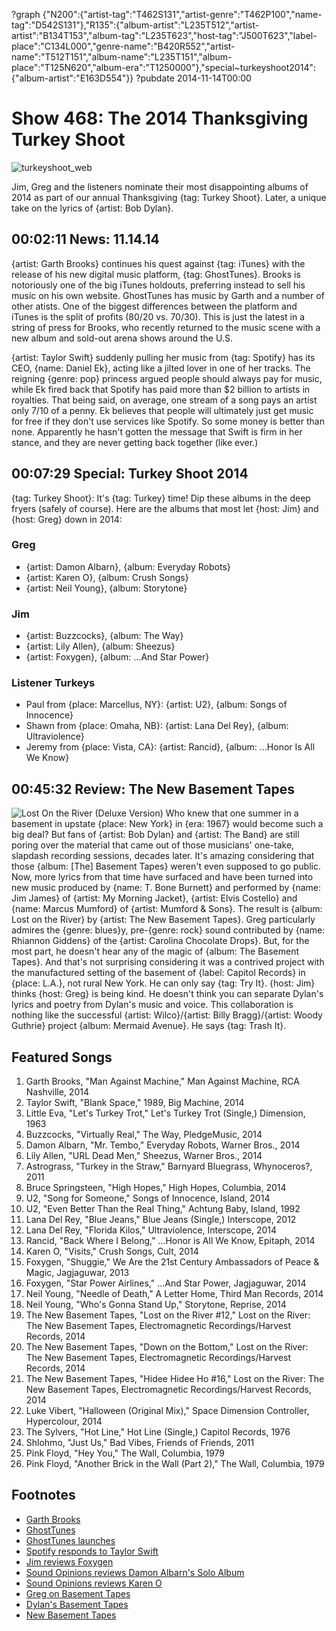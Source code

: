 ?graph {"N200":{"artist-tag":"T462S131","artist-genre":"T462P100","name-tag":"D542S131"},"R135":{"album-artist":"L235T512","artist-artist":"B134T153","album-tag":"L235T623","host-tag":"J500T623","label-place":"C134L000","genre-name":"B420R552","artist-name":"T512T151","album-name":"L235T151","album-place":"T125N620","album-era":"T1250000"},"special~turkeyshoot2014":{"album-artist":"E163D554"}}
?pubdate 2014-11-14T00:00

# Show 468: The 2014 Thanksgiving Turkey Shoot 
![turkeyshoot_web](http://static.soundopinions.org/images/2014/turkeyshoot_web.jpg)

Jim, Greg and the listeners nominate their most disappointing albums of 2014 as part of our annual Thanksgiving {tag: Turkey Shoot}. Later, a unique take on the lyrics of {artist: Bob Dylan}. 


## 00:02:11 News: 11.14.14
{artist: Garth Brooks} continues his quest against {tag: iTunes} with the release of his new digital music platform, {tag: GhostTunes}. Brooks is notoriously one of the big iTunes holdouts, preferring instead to sell his music on his own website. GhostTunes has music by Garth and a number of other atists. One of the biggest differences between the platform and iTunes is the split of profits (80/20 vs. 70/30). This is just the latest in a string of press for Brooks, who recently returned to the music scene with a new album and sold-out arena shows around the U.S. 

{artist: Taylor Swift} suddenly pulling her music from {tag: Spotify} has its CEO, {name: Daniel Ek}, acting like a jilted lover in one of her tracks. The reigning {genre: pop} princess argued people should always pay for music, while Ek fired back that Spotify has paid more than $2 billion to artists in royalties. That being said, on average, one stream of a song pays an artist only 7/10 of a penny. Ek believes that people will ultimately just get music for free if they don't use services like Spotify. So some money is better than none. Apparently he hasn't gotten the message that Swift is firm in her stance, and they are never getting back together (like ever.)


## 00:07:29 Special: Turkey Shoot 2014
{tag: Turkey Shoot}: It's {tag: Turkey} time! Dip these albums in the deep fryers (safely of course). Here are the albums that most let {host: Jim} and {host: Greg} down in 2014:

### Greg 
- {artist: Damon Albarn}, {album: Everyday Robots}
- {artist: Karen O}, {album: Crush Songs}
- {artist: Neil Young}, {album: Storytone}

### Jim	
- {artist: Buzzcocks}, {album: The Way}
- {artist: Lily Allen}, {album: Sheezus}
- {artist: Foxygen}, {album: ...And Star Power}
	
### Listener Turkeys
- Paul from {place: Marcellus, NY}: {artist: U2}, {album: Songs of Innocence}
- Shawn from {place: Omaha, NB}: {artist: Lana Del Rey}, {album: Ultraviolence}
- Jeremy from {place: Vista, CA}: {artist: Rancid}, {album: ...Honor Is All We Know}


## 00:45:32 Review: The New Basement Tapes
![Lost On the River (Deluxe Version)](http://is1.mzstatic.com/image/thumb/Music4/v4/fd/94/5c/fd945cc1-8d46-2d2e-5ecb-fc0e2c7d0489/source/600x600bb.jpg "906927303/906932930")
Who knew that one summer in a basement in upstate {place: New York} in {era: 1967} would become such a big deal? But fans of {artist: Bob Dylan} and {artist: The Band} are still poring over the material that came out of those musicians' one-take, slapdash recording sessions, decades later. It's amazing considering that those {album: [The] Basement Tapes} weren't even supposed to go public. Now, more lyrics from that time have surfaced and have been turned into new music produced by {name: T. Bone Burnett} and performed by {name: Jim James} of {artist: My Morning Jacket}, {artist: Elvis Costello} and {name: Marcus Mumford} of {artist: Mumford & Sons}. The result is {album: Lost on the River} by {artist: The New Basement Tapes}. Greg particularly admires the {genre: blues}y, pre-{genre: rock} sound contributed by {name: Rhiannon Giddens} of the {artist: Carolina Chocolate Drops}. But, for the most part, he doesn't hear any of the magic of {album: The Basement Tapes}. And that's not surprising considering it was a contrived project with the manufactured setting of the basement of {label: Capitol Records} in {place: L.A.}, not rural New York. He can only say {tag: Try It}. {host: Jim} thinks {host: Greg} is being kind. He doesn't think you can separate Dylan's lyrics and poetry from Dylan's music and voice. This collaboration is nothing like the successful {artist: Wilco}/{artist: Billy Bragg}/{artist: Woody Guthrie} project {album: Mermaid Avenue}. He says {tag: Trash It}.


## Featured Songs

1. Garth Brooks, "Man Against Machine," Man Against Machine, RCA Nashville, 2014 
1. Taylor Swift, "Blank Space," 1989, Big Machine, 2014 
1. Little Eva, "Let's Turkey Trot," Let's Turkey Trot (Single,) Dimension, 1963 
1. Buzzcocks, "Virtually Real," The Way, PledgeMusic, 2014 
1. Damon Albarn, "Mr. Tembo," Everyday Robots, Warner Bros., 2014 
1. Lily Allen, "URL Dead Men," Sheezus, Warner Bros., 2014 
1. Astrograss, "Turkey in the Straw," Barnyard Bluegrass, Whynoceros?, 2011 
1. Bruce Springsteen, "High Hopes," High Hopes, Columbia, 2014 
1. U2, "Song for Someone," Songs of Innocence, Island, 2014 
1. U2, "Even Better Than the Real Thing," Achtung Baby, Island, 1992 
1. Lana Del Rey, "Blue Jeans," Blue Jeans (Single,) Interscope, 2012 
1. Lana Del Rey, "Florida Kilos," Ultraviolence, Interscope, 2014 
1. Rancid, "Back Where I Belong," …Honor is All We Know, Epitaph, 2014 
1. Karen O, "Visits," Crush Songs, Cult, 2014 
1. Foxygen, "Shuggie," We Are the 21st Century Ambassadors of Peace & Magic, Jagjaguwar, 2013 
1. Foxygen, "Star Power Airlines," …And Star Power, Jagjaguwar, 2014 
1. Neil Young, "Needle of Death," A Letter Home, Third Man Records, 2014 
1. Neil Young, "Who's Gonna Stand Up," Storytone, Reprise, 2014 
1. The New Basement Tapes, "Lost on the River #12," Lost on the River: The New Basement Tapes, Electromagnetic Recordings/Harvest Records, 2014 
1. The New Basement Tapes, "Down on the Bottom," Lost on the River: The New Basement Tapes, Electromagnetic Recordings/Harvest Records, 2014 
1. The New Basement Tapes, "Hidee Hidee Ho #16," Lost on the River: The New Basement Tapes, Electromagnetic Recordings/Harvest Records, 2014 
1. Luke Vibert, "Halloween (Original Mix)," Space Dimension Controller, Hypercolour, 2014 
1. The Sylvers, "Hot Line," Hot Line (Single,) Capitol Records, 1976 
1. Shlohmo, "Just Us," Bad Vibes, Friends of Friends, 2011 
1. Pink Floyd, "Hey You," The Wall, Columbia, 1979 
1. Pink Floyd, "Another Brick in the Wall (Part 2)," The Wall, Columbia, 1979 


## Footnotes
- [Garth Brooks](http://mam.garthbrooks.com/)
- [GhostTunes](https://www.ghosttunes.com/)
- [GhostTunes launches](http://www.billboard.com/biz/articles/news/digital-and-mobile/6312271/ghost-tunes-garth-brooks-itunes-alternative-launches-in)
- [Spotify responds to Taylor Swift](http://www.rollingstone.com/music/news/spotify-founder-to-taylor-swift-our-interests-are-totally-aligned-with-yours-20141112)
- [Jim reviews Foxygen](http://www.wbez.org/blogs/jim-derogatis/2013-02/pastiche-or-parody-foxygen-much-more-sum-its-parts-105631)
- [Sound Opinions reviews Damon Albarn's Solo Album](http://www.soundopinions.org/show/440/#damonalbarn)
- [Sound Opinions reviews Karen O](http://www.soundopinions.org/show/461/#kareno)
- [Greg on Basement Tapes](http://www.chicagotribune.com/entertainment/music/kot/ct-dylan-basement-tapes-20141107-column.html#page=1)
- [Dylan's Basement Tapes](http://www.bobdylan.com/us/music/basement-tapes)
- [New Basement Tapes](http://www.thenewbasementtapes.com/)

